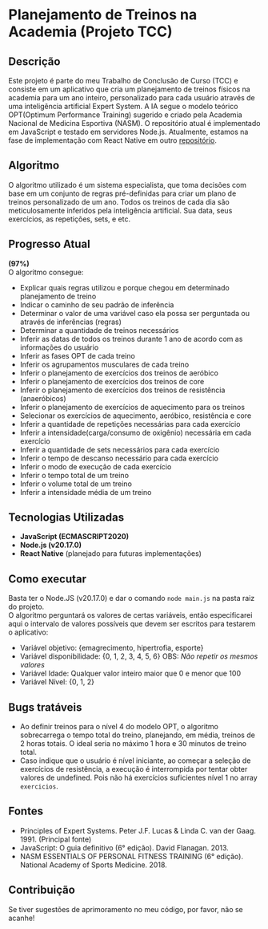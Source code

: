 # Planejamento de Treinos na Academia (Projeto TCC)

## Descrição
Este projeto é parte do meu Trabalho de Conclusão de Curso (TCC) e consiste em um aplicativo que cria um planejamento de treinos físicos na academia para um ano inteiro, personalizado para cada usuário através de uma inteligência artificial Expert System. A IA segue o modelo teórico OPT(Optimum Performance Training) sugerido e criado pela Academia Nacional de Medicina Esportiva (NASM). O repositório atual é implementado em JavaScript e testado em servidores Node.js. Atualmente, estamos na fase de implementação com React Native em outro <a href="https://github.com/viniciusSt1/SelfTrain">repositório</a>.

## Algoritmo
O algoritmo utilizado é um sistema especialista, que toma decisões com base em um conjunto de regras pré-definidas para criar um plano de treinos personalizado de um ano. Todos os treinos de cada dia são meticulosamente inferidos pela inteligência artificial. Sua data, seus exercícios, as repetições, sets, e etc.

## Progresso Atual
**(97%)**<br>
O algoritmo consegue:
- Explicar quais regras utilizou e porque chegou em determinado planejamento de treino
- Indicar o caminho de seu padrão de inferência
- Determinar o valor de uma variável caso ela possa ser perguntada ou através de inferências (regras)
- Determinar a quantidade de treinos necessários
- Inferir as datas de todos os treinos durante 1 ano de acordo com as informações do usuário
- Inferir as fases OPT de cada treino
- Inferir os agrupamentos musculares de cada treino
- Inferir o planejamento de exercícios dos treinos de aeróbico 
- Inferir o planejamento de exercícios dos treinos de core
- Inferir o planejamento de exercícios dos treinos de resistência (anaeróbicos)
- Inferir o planejamento de exercícios de aquecimento para os treinos
- Selecionar os exercícios de aquecimento, aeróbico, resistência e core
- Inferir a quantidade de repetições necessárias para cada exercício
- Inferir a intensidade(carga/consumo de oxigênio) necessária em cada exercício
- Inferir a quantidade de sets necessários para cada exercício
- Inferir o tempo de descanso necessário para cada exercício
- Inferir o modo de execução de cada exercício
- Inferir o tempo total de um treino
- Inferir o volume total de um treino
- Inferir a intensidade média de um treino

## Tecnologias Utilizadas
- **JavaScript (ECMASCRIPT2020)**
- **Node.js (v20.17.0)**
- **React Native** (planejado para futuras implementações)

## Como executar
Basta ter o Node.JS (v20.17.0) e dar o comando ```node main.js``` na pasta raiz do projeto.<br>
O algoritmo perguntará os valores de certas variáveis, então especificarei aqui o intervalo de valores possíveis que devem ser escritos para testarem o aplicativo:<br>
- Variável objetivo: {emagrecimento, hipertrofia, esporte}
- Variável disponibilidade: {0, 1, 2, 3, 4, 5, 6}     OBS: *Não repetir os mesmos valores*
- Variável Idade: Qualquer valor inteiro maior que 0 e menor que 100
- Variável Nível: {0, 1, 2}

## Bugs tratáveis
- Ao definir treinos para o nível 4 do modelo OPT, o algoritmo sobrecarrega o tempo total do treino, planejando, em média, treinos de 2 horas totais. O ideal seria no máximo 1 hora e 30 minutos de treino total.
- Caso indique que o usuário é nível iniciante, ao começar a seleção de exercícios de resistência, a execução é interrompida por tentar obter valores de undefined. Pois não há exercícios suficientes nível 1 no array ```exercicios```.

## Fontes
- Principles of Expert Systems. Peter J.F. Lucas & Linda C. van der Gaag. 1991. (Principal fonte)
- JavaScript: O guia definitivo (6° edição). David Flanagan. 2013.
- NASM ESSENTIALS OF PERSONAL FITNESS TRAINING (6° edição). National Academy of Sports Medicine. 2018.

## Contribuição
Se tiver sugestões de aprimoramento no meu código, por favor, não se acanhe!

